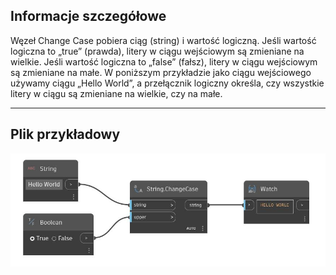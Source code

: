 ## Informacje szczegółowe
Węzeł Change Case pobiera ciąg (string) i wartość logiczną. Jeśli wartość logiczna to „true” (prawda), litery w ciągu wejściowym są zmieniane na wielkie. Jeśli wartość logiczna to „false” (fałsz), litery w ciągu wejściowym są zmieniane na małe. W poniższym przykładzie jako ciągu wejściowego używamy ciągu „Hello World”, a przełącznik logiczny określa, czy wszystkie litery w ciągu są zmieniane na wielkie, czy na małe.
___
## Plik przykładowy

![ChangeCase](./DSCore.String.ChangeCase_img.jpg)

